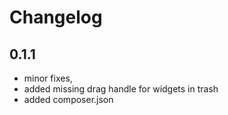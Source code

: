 # Changelog

## 0.1.1

* minor fixes,
* added missing drag handle for widgets in trash
* added composer.json
